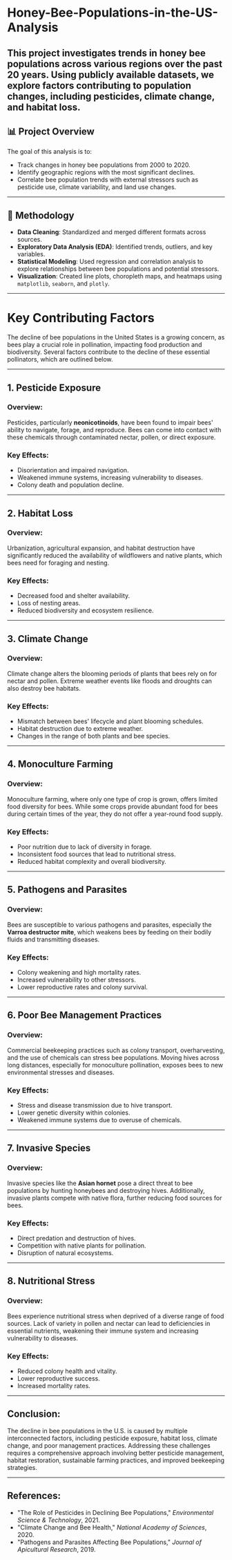 # Honey-Bee-Populations-in-the-US-Analysis
This project investigates trends in honey bee populations across various regions over the past 20 years. Using publicly available datasets, we explore factors contributing to population changes, including pesticides, climate change, and habitat loss.
---

## 📊 Project Overview

The goal of this analysis is to:

- Track changes in honey bee populations from 2000 to 2020.
- Identify geographic regions with the most significant declines.
- Correlate bee population trends with external stressors such as pesticide use, climate variability, and land use changes.

---

## 🧪 Methodology

- **Data Cleaning**: Standardized and merged different formats across sources.
- **Exploratory Data Analysis (EDA)**: Identified trends, outliers, and key variables.
- **Statistical Modeling**: Used regression and correlation analysis to explore relationships between bee populations and potential stressors.
- **Visualization**: Created line plots, choropleth maps, and heatmaps using `matplotlib`, `seaborn`, and `plotly`.

---

# Key Contributing Factors

The decline of bee populations in the United States is a growing concern, as bees play a crucial role in pollination, impacting food production and biodiversity. Several factors contribute to the decline of these essential pollinators, which are outlined below.

---

## 1. **Pesticide Exposure**

### Overview:
Pesticides, particularly **neonicotinoids**, have been found to impair bees' ability to navigate, forage, and reproduce. Bees can come into contact with these chemicals through contaminated nectar, pollen, or direct exposure.

### Key Effects:
- Disorientation and impaired navigation.
- Weakened immune systems, increasing vulnerability to diseases.
- Colony death and population decline.

---

## 2. **Habitat Loss**

### Overview:
Urbanization, agricultural expansion, and habitat destruction have significantly reduced the availability of wildflowers and native plants, which bees need for foraging and nesting.

### Key Effects:
- Decreased food and shelter availability.
- Loss of nesting areas.
- Reduced biodiversity and ecosystem resilience.

---

## 3. **Climate Change**

### Overview:
Climate change alters the blooming periods of plants that bees rely on for nectar and pollen. Extreme weather events like floods and droughts can also destroy bee habitats.

### Key Effects:
- Mismatch between bees' lifecycle and plant blooming schedules.
- Habitat destruction due to extreme weather.
- Changes in the range of both plants and bee species.

---

## 4. **Monoculture Farming**

### Overview:
Monoculture farming, where only one type of crop is grown, offers limited food diversity for bees. While some crops provide abundant food for bees during certain times of the year, they do not offer a year-round food supply.

### Key Effects:
- Poor nutrition due to lack of diversity in forage.
- Inconsistent food sources that lead to nutritional stress.
- Reduced habitat complexity and overall biodiversity.

---

## 5. **Pathogens and Parasites**

### Overview:
Bees are susceptible to various pathogens and parasites, especially the **Varroa destructor mite**, which weakens bees by feeding on their bodily fluids and transmitting diseases.

### Key Effects:
- Colony weakening and high mortality rates.
- Increased vulnerability to other stressors.
- Lower reproductive rates and colony survival.

---

## 6. **Poor Bee Management Practices**

### Overview:
Commercial beekeeping practices such as colony transport, overharvesting, and the use of chemicals can stress bee populations. Moving hives across long distances, especially for monoculture pollination, exposes bees to new environmental stresses and diseases.

### Key Effects:
- Stress and disease transmission due to hive transport.
- Lower genetic diversity within colonies.
- Weakened immune systems due to overuse of chemicals.

---

## 7. **Invasive Species**

### Overview:
Invasive species like the **Asian hornet** pose a direct threat to bee populations by hunting honeybees and destroying hives. Additionally, invasive plants compete with native flora, further reducing food sources for bees.

### Key Effects:
- Direct predation and destruction of hives.
- Competition with native plants for pollination.
- Disruption of natural ecosystems.

---

## 8. **Nutritional Stress**

### Overview:
Bees experience nutritional stress when deprived of a diverse range of food sources. Lack of variety in pollen and nectar can lead to deficiencies in essential nutrients, weakening their immune system and increasing vulnerability to diseases.

### Key Effects:
- Reduced colony health and vitality.
- Lower reproductive success.
- Increased mortality rates.

---

## Conclusion:

The decline in bee populations in the U.S. is caused by multiple interconnected factors, including pesticide exposure, habitat loss, climate change, and poor management practices. Addressing these challenges requires a comprehensive approach involving better pesticide management, habitat restoration, sustainable farming practices, and improved beekeeping strategies.

---

## References:
- "The Role of Pesticides in Declining Bee Populations," *Environmental Science & Technology*, 2021.
- "Climate Change and Bee Health," *National Academy of Sciences*, 2020.
- "Pathogens and Parasites Affecting Bee Populations," *Journal of Apicultural Research*, 2019.
